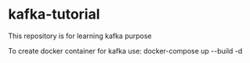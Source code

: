 # kafka-tutorial

This repository is for learning kafka purpose

To create docker container for kafka use: docker-compose up --build -d
